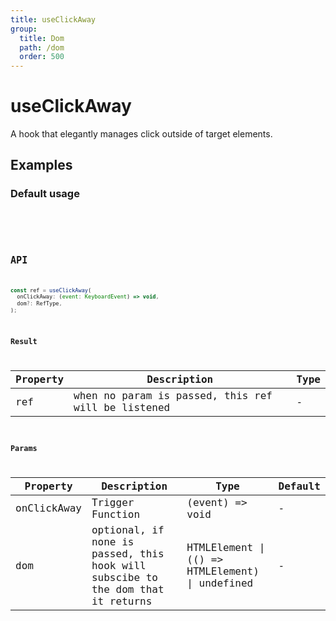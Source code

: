 ```yaml
---
title: useClickAway
group:
  title: Dom
  path: /dom
  order: 500
---
```


# useClickAway

A hook that elegantly manages click outside of target elements.

## Examples

### Default usage

<code src="./demo/demo1.tsx" />

<code src="./demo/demo2.tsx" />

## API

```javascript
const ref = useClickAway(
  onClickAway: (event: KeyboardEvent) => void,
  dom?: RefType,
);
```

### Result

| Property | Description                                         | Type                 |
|----------|------------------------------------------|------------|
| ref     | when no param is passed, this ref will be listened     | -        |

### Params

| Property | Description                                 | Type                   | Default |
|---------|----------------------------------------------|------------------------|--------|
| onClickAway | Trigger Function  | (event) => void | -      |
| dom | optional, if none is passed, this hook will subscibe to the dom that it returns  | HTMLElement \| (() => HTMLElement) \| undefined | -      |

